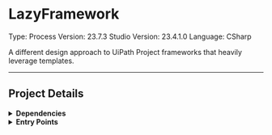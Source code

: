 # LazyFramework
Type: Process
Version: 23.7.3
Studio Version: 23.4.1.0
Language: CSharp

A different design approach to UiPath Project frameworks that heavily leverage templates.

<hr />

## Project Details
<details>
    <summary>
    <b>Dependencies</b>
    </summary>

| Name | Version |
|  --- | ---  |
| Cronos | 0.7.1 |
| UiPath.Excel.Activities | 2.20.1 |
| UiPath.Form.Activities | 23.4.5 |
| UiPath.Mail.Activities | 1.20.2 |
| UiPath.Persistence.Activities | 1.4.6 |
| UiPath.System.Activities | 23.4.3 |
| UiPath.Testing.Activities | 23.4.1 |


</details>
<details>
    <summary>
    <b>Entry Points</b>
    </summary>

- C:\Users\eyash\Documents\UiPath\LazyFramework\Dispatcher.xaml


</details>